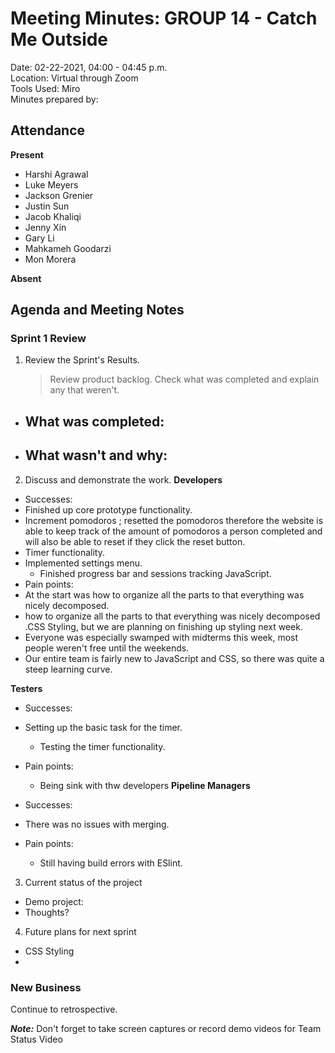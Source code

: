 # Meeting Minutes: GROUP 14 - **Catch Me Outside**
Date: 02-22-2021, 04:00 - 04:45 p.m.  
Location: Virtual through Zoom   
Tools Used: Miro  
Minutes prepared by: 

## Attendance
**Present**
- Harshi Agrawal
- Luke Meyers 
- Jackson Grenier
- Justin Sun 
- Jacob Khaliqi
- Jenny Xin
- Gary Li
- Mahkameh Goodarzi
- Mon Morera

**Absent**


## Agenda and Meeting Notes
### Sprint 1 Review
1. Review the Sprint's Results.
   > Review product backlog. Check what was completed and explain any that weren't.
- What was completed:
  - 
- What wasn't and why:
  - 

2. Discuss and demonstrate the work.
**Developers**    
- Successes: 
- Finished up core prototype functionality. 
- Increment pomodoros ; resetted the pomodoros therefore the website is able to keep track of the amount of pomodoros a person completed and will also be able to reset if they click the reset button. 
- Timer functionality. 
- Implemented settings menu. 
  - Finished progress bar and sessions tracking JavaScript.
- Pain points: 
- At the start was how to organize all the parts to that everything was nicely decomposed. 
- how to organize all the parts to that everything was nicely decomposed .CSS Styling, but we are planning on finishing up styling next week. 
- Everyone was especially swamped with midterms this week, most people weren't free until the weekends. 
- Our entire team is fairly new to JavaScript and CSS, so there was quite a steep learning curve. 
 
**Testers**
- Successes: 
- Setting up the basic task for the timer. 
  - Testing the timer functionality. 
- Pain points: 
  - Being sink with thw developers
**Pipeline Managers**
- Successes: 
- There was no issues with merging. 
 
- Pain points: 
   - Still having build errors with ESlint. 



3. Current status of the project
- Demo project: 
- Thoughts?

4. Future plans for next sprint
- CSS Styling
- 

### New Business
Continue to retrospective.

***Note:*** Don't forget to take screen captures or record demo videos for Team Status Video
